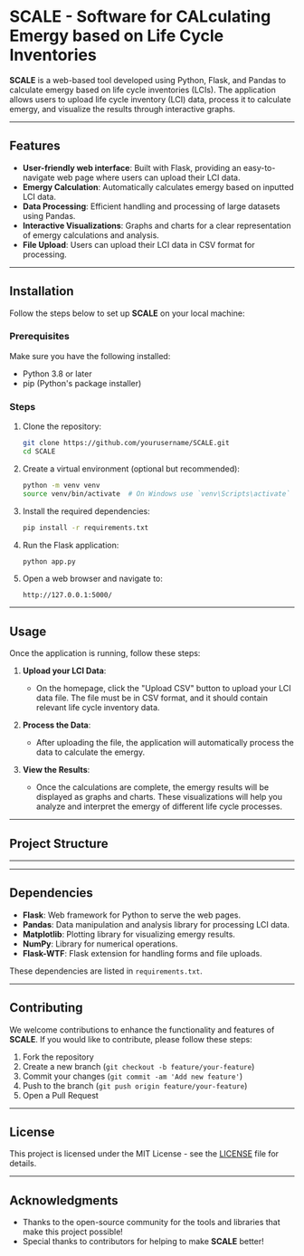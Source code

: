 # SCALE - Software for CALculating Emergy based on Life Cycle Inventories

**SCALE** is a web-based tool developed using Python, Flask, and Pandas to calculate emergy based on life cycle inventories (LCIs). The application allows users to upload life cycle inventory (LCI) data, process it to calculate emergy, and visualize the results through interactive graphs.

---

## Features

- **User-friendly web interface**: Built with Flask, providing an easy-to-navigate web page where users can upload their LCI data.
- **Emergy Calculation**: Automatically calculates emergy based on inputted LCI data.
- **Data Processing**: Efficient handling and processing of large datasets using Pandas.
- **Interactive Visualizations**: Graphs and charts for a clear representation of emergy calculations and analysis.
- **File Upload**: Users can upload their LCI data in CSV format for processing.

---

## Installation

Follow the steps below to set up **SCALE** on your local machine:

### Prerequisites

Make sure you have the following installed:

- Python 3.8 or later
- pip (Python's package installer)

### Steps

1. Clone the repository:
    ```bash
    git clone https://github.com/yourusername/SCALE.git
    cd SCALE
    ```

2. Create a virtual environment (optional but recommended):
    ```bash
    python -m venv venv
    source venv/bin/activate  # On Windows use `venv\Scripts\activate`
    ```

3. Install the required dependencies:
    ```bash
    pip install -r requirements.txt
    ```

4. Run the Flask application:
    ```bash
    python app.py
    ```

5. Open a web browser and navigate to:
    ```
    http://127.0.0.1:5000/
    ```

---

## Usage

Once the application is running, follow these steps:

1. **Upload your LCI Data**: 
    - On the homepage, click the "Upload CSV" button to upload your LCI data file. The file must be in CSV format, and it should contain relevant life cycle inventory data.

2. **Process the Data**:
    - After uploading the file, the application will automatically process the data to calculate the emergy.

3. **View the Results**:
    - Once the calculations are complete, the emergy results will be displayed as graphs and charts. These visualizations will help you analyze and interpret the emergy of different life cycle processes.

---

## Project Structure

---


---

## Dependencies

- **Flask**: Web framework for Python to serve the web pages.
- **Pandas**: Data manipulation and analysis library for processing LCI data.
- **Matplotlib**: Plotting library for visualizing emergy results.
- **NumPy**: Library for numerical operations.
- **Flask-WTF**: Flask extension for handling forms and file uploads.

These dependencies are listed in `requirements.txt`.

---

## Contributing

We welcome contributions to enhance the functionality and features of **SCALE**. If you would like to contribute, please follow these steps:

1. Fork the repository
2. Create a new branch (`git checkout -b feature/your-feature`)
3. Commit your changes (`git commit -am 'Add new feature'`)
4. Push to the branch (`git push origin feature/your-feature`)
5. Open a Pull Request

---

## License

This project is licensed under the MIT License - see the [LICENSE](LICENSE) file for details.

---

## Acknowledgments

- Thanks to the open-source community for the tools and libraries that make this project possible!
- Special thanks to contributors for helping to make **SCALE** better!

